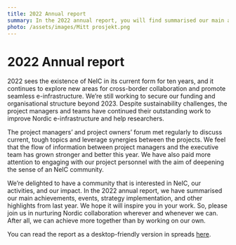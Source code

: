 ```yaml
---
title: 2022 Annual report
summary: In the 2022 annual report, you will find summarised our main achievements, events, strategy implementation, and other highlights from NeIC’s tenth anniversary. We hope this report will inspire you in your work. 
photo: /assets/images/Mitt prosjekt.png
---
```


2022 Annual report
===========================

2022 sees the existence of NeIC in its current form for ten years, and it continues to explore new areas for cross-border collaboration and promote seamless e-infrastructure. We’re still working to secure our funding and organisational structure beyond 2023. Despite sustainability challenges, the project managers and teams have continued their outstanding work to improve Nordic e-infrastructure and help researchers. 

The project managers’ and project owners’ forum met regularly to discuss current, tough topics and leverage synergies between the projects. We feel that the flow of information between project managers and the executive team has grown stronger and better this year. We have also paid more attention to engaging with our project personnel with the aim of deepening the sense of an NeIC community.

We’re delighted to have a community that is interested in NeIC, our activities, and our impact. In the 2022 annual report, we have summarised our main achievements, events, strategy implementation, and other highlights from last year. We hope it will inspire you in your work. So, please join us in nurturing Nordic collaboration wherever and whenever we can. After all, we can achieve more together than by working on our own.

You can read the report as a desktop-friendly version in spreads [here](https://wiki.neic.no/w/ext/img_auth.php/7/7a/Annual_Report_2022_Spreads.pdf).

